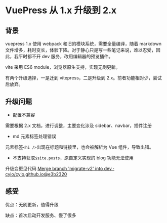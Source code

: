 # VuePress 从 1.x 升级到 2.x

## 背景
vuepress 1.x 使用 webpack 和旧的模块系统，需要全量编译，随着 markdown 文件增多，耗时变长，体验下降。对于静心只是写一些笔记来说，难以忍受，因此，我平时都不开 dev 服务，改用编辑器的预览插件。

vite 采用 ES6 module，浏览器原生支持，实现无刷更新。

有两个升级选择，一是迁到 vitepress，二是升级到 2.x。前者功能相对少，尝试后放弃。

## 升级问题

- 配置不兼容

需要根据 2.x 文档，进行调整，主要变化涉及 sidebar、navbar，插件注册

- md 元素标签处理错误

元素标签`<hi />`出现在标题和链接里，也会被解析为 Vue 组件，导致出错。

- 不支持获取`$site.posts`，原自定义实现的 blog 功能无法使用


升级变更见代码
[Merge branch 'migrate-v2' into dev · cyio/cyio.github.io@e3b2320](https://github.com/cyio/cyio.github.io/commit/e3b2320f369324bd87b3aae45e7b19385b439653#diff-52eb86351480925d61947a58caca1ea76d10950ec26533f16f37cb12a3519dff)

## 感受

优点：无刷更新，值得升级

缺点：首次启动开发服务、慢了很多
